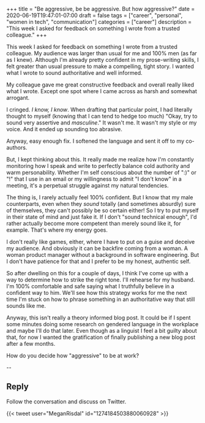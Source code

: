 +++ 
title = "Be aggressive, be be aggressive. But how aggressive?" 
date = 2020-06-19T19:47:01-07:00 
draft = false 
tags = ["career", "personal", "women in tech", "communication"] 
categories = ["career"] 
description = "This week I asked for feedback on something I wrote from a trusted colleague."
+++

This week I asked for feedback on something I wrote from a trusted colleague. My audience was larger than usual for me and 100% men (as far as I knew). Although I'm already pretty confident in my prose-writing skills, I felt greater than usual pressure to make a compelling, tight story. I wanted what I wrote to sound authoritative and well informed.

My colleague gave me great constructive feedback and overall really liked what I wrote. Except one spot where I came across as harsh and somewhat arrogant.

I cringed. _I know, I know_. When drafting that particular point, I had literally thought to myself (knowing that I can tend to hedge too much) "Okay, try to sound very assertive and _masculine_." It wasn't me. It wasn't my style or my voice. And it ended up sounding too abrasive.

Anyway, easy enough fix. I softened the language and sent it off to my co-authors.

But, I kept thinking about this. It really made me realize how I'm constantly monitoring how I speak and write to perfectly balance cold authority and warm personability. Whether I'm self conscious about the number of ":)" or "!" that I use in an email or my willingness to admit "I don't know" in a meeting, it's a perpetual struggle against my natural tendencies.

The thing is, I rarely actually feel 100% confident. But I know that my male counterparts, even when they _sound_ totally (and sometimes absurdly) sure of themselves, they can't possibly be so certain either! So I try to put myself in their state of mind and just fake it. If I don't "sound technical enough", I'd rather actually become more competent than merely sound like it, for example. That's where my energy goes.

I don't really like games, either, where I have to put on a guise and deceive my audience. And obviously it can be backfire coming from a woman. A woman product manager without a background in software engineering. But I don't have patience for that and I prefer to be my honest, authentic self. 

So after dwelling on this for a couple of days, I think I've come up with a way to determine how to strike the right tone. I'll rehearse for my husband. I'm 100% comfortable and safe saying what I truthfully believe in a confident way to him. We'll see how this strategy works for me the next time I'm stuck on how to phrase something in an authoritative way that still sounds like me. 

Anyway, this isn't really a theory informed blog post. It could be if I spent some minutes doing some research on gendered language in the workplace and maybe I'll do that later. Even though as a linguist I feel a bit guilty about that, for now I wanted the gratification of finally publishing a new blog post after a few months. 

How do you decide how "aggressive" to be at work? 

--

## Reply

Follow the conversation and discuss on Twitter.

{{< tweet user="MeganRisdal" id="1274184503880060928" >}}